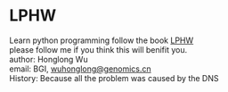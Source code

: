 # LPHW
Learn python programming follow the book [LPHW](http://www.2cto.com/shouce/Pythonbbf/ex11.html)     
please follow me if you think this will benifit you.    
author: Honglong Wu    
email: BGI, wuhonglong@genomics.cn    
History: Because all the problem was caused by the DNS

